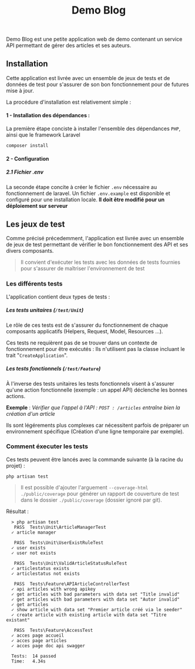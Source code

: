 <div align="center">
<h1>Demo Blog</h1>
</div>

<br>
<br>
Demo Blog est une petite application web de demo contenant un service API permettant de gérer des articles et ses auteurs.

## Installation

Cette application est livrée avec un ensemble de jeux de tests et de données de test pour s'assurer de son bon fonctionnement pour de futures mise à jour. 

La procédure d'installation est relativement simple : 

#### 1 - Installation des dépendances : 

La première étape conciste à installer l'ensemble des dépendances `PHP`, ainsi que le framework Laravel
```console
composer install
```

#### 2 - Configuration

##### 2.1 Fichier .env

La seconde étape concite à créer le fichier `.env` nécessaire au fonctionnement de laravel. 
Un fichier `.env.example` est disponible et configuré pour une installation locale. **Il doit être modifié pour un déploiement sur serveur**


## Les jeux de test
Comme précisé précedemment, l'application est livrée avec un ensemble de jeux de test permettant de vérifier le bon fonctionnement des API et ses divers composants.

>Il convient d'exécuter les tests avec les données de tests fournies pour s'assurer de maîtriser l'environnement de test

### Les différents tests

L'application contient deux types de tests : 

##### Les tests unitaires (`/test/Unit`)
Le rôle de ces tests est de s'assurer du fonctionnement de chaque composants applicatifs (Helpers, Request, Model, Resources ...). 

Ces tests ne requièrent pas de se trouver dans un contexte de fonctionnement pour être exécutés : Ils n'utilisent pas la classe incluant le trait "`CreateApplication`".

##### Les tests fonctionnels (`/test/Feature`)

À l'inverse des tests unitaires les tests fonctionnels visent à s'assurer qu'une action fonctionnelle (exemple : un appel API) déclenche les bonnes actions.

**Exemple** : *Vérifier que l'appel à l'API : `POST : /articles` entraîne bien la création d'un article*

Ils sont légérements plus complexes car nécessitent parfois de préparer un environnement spécifique (Création d'une ligne temporaire par exemple).

### Comment éxecuter les tests

Ces tests peuvent être lancés avec la commande suivante (à la racine du projet) : 
```
php artisan test 
```

> Il est possible d'ajouter l'arguement `--coverage-html ./public/coverage` pour générer un rapport de couverture de test dans le dossier `./public/coverage` (dossier ignoré par git).

Résultat : 
```
  > php artisan test
   PASS  Tests\Unit\ArticleManagerTest
  ✓ article manager

   PASS  Tests\Unit\UserExistRuleTest
  ✓ user exists
  ✓ user not exists

   PASS  Tests\Unit\ValidArticleStatusRuleTest
  ✓ articlestatus exists
  ✓ articlestatus not exists

   PASS  Tests\Feature\APIArticleControllerTest
  ✓ api articles with wrong apikey
  ✓ get articles with bad parameters with data set "Title invalid"
  ✓ get articles with bad parameters with data set "Autor invalid"
  ✓ get articles
  ✓ show article with data set "Premier article créé via le seeder"
  ✓ create article with existing article with data set "Titre existant"

   PASS  Tests\Feature\AccessTest
  ✓ acces page accueil
  ✓ acces page articles
  ✓ acces page doc api swagger

  Tests:  14 passed
  Time:   4.34s

```
